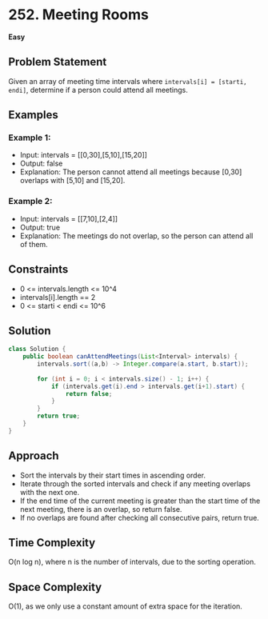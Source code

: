 # 252. Meeting Rooms
**Easy**

## Problem Statement
Given an array of meeting time intervals where `intervals[i] = [starti, endi]`, determine if a person could attend all meetings.

## Examples
### Example 1:
- Input: intervals = [[0,30],[5,10],[15,20]]
- Output: false
- Explanation: The person cannot attend all meetings because [0,30] overlaps with [5,10] and [15,20].

### Example 2:
- Input: intervals = [[7,10],[2,4]]
- Output: true
- Explanation: The meetings do not overlap, so the person can attend all of them.

## Constraints
- 0 <= intervals.length <= 10^4
- intervals[i].length == 2
- 0 <= starti < endi <= 10^6

## Solution
```java
class Solution {
    public boolean canAttendMeetings(List<Interval> intervals) {
        intervals.sort((a,b) -> Integer.compare(a.start, b.start));
        
        for (int i = 0; i < intervals.size() - 1; i++) {
            if (intervals.get(i).end > intervals.get(i+1).start) {
                return false;
            }
        }
        return true;
    }
}
```

## Approach

- Sort the intervals by their start times in ascending order.
- Iterate through the sorted intervals and check if any meeting overlaps with the next one.
- If the end time of the current meeting is greater than the start time of the next meeting, there is an overlap, so return false.
- If no overlaps are found after checking all consecutive pairs, return true.

## Time Complexity

O(n log n), where n is the number of intervals, due to the sorting operation.

## Space Complexity

O(1), as we only use a constant amount of extra space for the iteration.